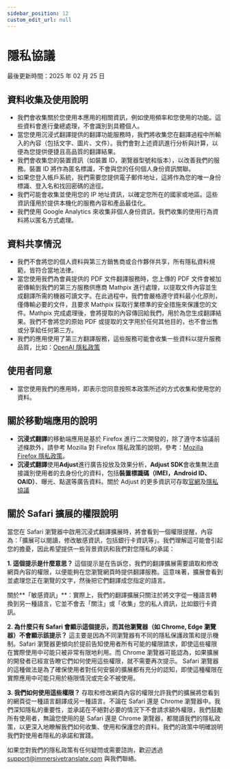 ```yaml
---
sidebar_position: 12
custom_edit_url: null
---
```


# 隱私協議

最後更新時間：2025 年 02 月 25 日

## 資料收集及使用說明

- 我們會收集關於您使用本應用的相關資訊，例如使用頻率和您使用的功能。這些資料會進行彙總處理，不會識別到具體個人。
- 當您使用沉浸式翻譯提供的翻譯功能服務時，我們將收集您在翻譯過程中所輸入的內容（包括文字、圖片、文件）。我們會對上述資訊進行分析與計算，以便為您提供便捷且高品質的翻譯結果。
- 我們會收集您的裝置資訊（如裝置 ID，瀏覽器型號和版本），以改善我們的服務。裝置 ID 將作為匿名標識，不會與您的任何個人身份資訊關聯。
- 如果您登入帳戶系統，我們需要您提供電子郵件地址，這將作為您的唯一身份標識、登入名和找回密碼的途徑。
- 我們可能會收集並使用您的 IP 地址資訊，以確定您所在的國家或地區。這些資訊僅用於提供本機化的服務內容和產品最佳化。
- 我們使用 Google Analytics 來收集非個人身份資訊，我們收集的使用行為資料將以匿名方式處理。

## 資料共享情況

- 我們不會將您的個人資料與第三方銷售商或合作夥伴共享，所有隱私資料規範，皆符合當地法律。
- 當您使用我們為會員提供的 PDF 文件翻譯服務時，您上傳的 PDF 文件會被加密傳輸到我們的第三方服務供應商 Mathpix 進行處理，以提取文件內容並生成翻譯所需的機器可讀文字。在此過程中，我們會嚴格遵守資料最小化原則，僅傳輸必要的文件，且要求 Mathpix 採取行業標準的安全措施來保護您的文件。Mathpix 完成處理後，會將提取的內容傳回給我們，用於為您生成翻譯結果。我們不會將您的原始 PDF 或提取的文字用於任何其他目的，也不會出售或分享給任何第三方。
- 我們的應用使用了第三方翻譯服務，這些服務可能會收集一些資料以提升服務品質，比如：[OpenAI 隱私政策](https://openai.com/policies/privacy-policy/)

## 使用者同意

- 當您使用我們的應用時，即表示您同意按照本政策所述的方式收集和使用您的資料。

## 關於移動端應用的說明

- **沉浸式翻譯**的移動端應用是基於 Firefox 進行二次開發的，除了遵守本協議前述條款外，請參考 Mozilla 對 Firefox 隱私政策的說明，參考：[Mozilla Firefox 隱私政策](https://www.mozilla.org/zh-TW/privacy/firefox/)。
- **沉浸式翻譯**使用**Adjust**進行廣告投放及效果分析，**Adjust SDK**會收集無法直接識別使用者的去身份化的資料，包括**裝置標識碼（IMEI，Android ID、OAID）**、曝光、點選等廣告資料。關於 Adjust 的更多資訊可存取[官網](https://www.adjust.com/)及[隱私協議](https://www.adjust.com/terms/privacy-policy/)

## 關於 Safari 擴展的權限說明

當您在 Safari 瀏覽器中啟用沉浸式翻譯擴展時，將會看到一個權限提醒，內容為：「擴展可以閱讀，修改敏感資訊，包括銀行卡資訊等」。我們理解這可能會引起您的擔憂，因此希望提供一些背景資訊和我們對您隱私的承諾：

**1. 這個提示是什麼意思？**
這個提示是在告訴您，我們的翻譯擴展需要讀取和修改網頁內容的權限，以便能夠在您瀏覽網頁時提供翻譯服務。這意味著，擴展會看到並處理您正在瀏覽的文字，然後把它們翻譯成您指定的語言。

關於**「敏感資訊」**：實際上，我們的翻譯擴展只關注於將文字從一種語言轉換到另一種語言，它並不會去「關注」或「收集」您的私人資訊，比如銀行卡資訊。

**2. 為什麼只有 Safari 會顯示這個提示，而其他瀏覽器（如 Chrome, Edge 瀏覽器）不會顯示該提示？**
這主要是因為不同瀏覽器有不同的隱私保護政策和提示機制。Safari 瀏覽器更傾向於提前告知使用者所有可能的權限請求，即使這些權限在實際使用中可能只被非常有限地利用。而 Chrome 瀏覽器可能認為，如果擴展的開發者已經宣告瞭它們如何使用這些權限，就不需要再次提示。
Safari 瀏覽器的這種做法是為了確保使用者對任何安裝的擴展都有充分的認知，即使這種權限在實際應用中可能只用於極限情況或完全不被使用。

**3. 我們如何使用這些權限？**
存取和修改網頁內容的權限允許我們的擴展將您看到的網頁從一種語言翻譯成另一種語言。不論在 Safari 還是 Chrome 瀏覽器中。我們深知隱私的重要性，並承諾在不絕對必要的情況下不會請求額外權限，我們鼓勵所有使用者，無論您使用的是 Safari 還是 Chrome 瀏覽器，都閱讀我們的隱私政策，以更深入地瞭解我們如何收集、使用和保護您的資料。我們的政策中明確說明我們對使用者隱私的承諾和實踐。

如果您對我們的隱私政策有任何疑問或需要諮詢，歡迎透過 support@immersivetranslate.com 與我們聯絡。
